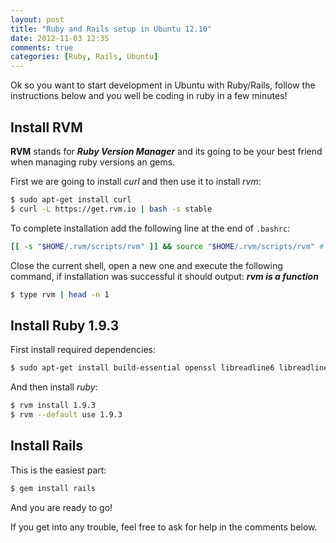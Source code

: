 ```yaml
---
layout: post
title: "Ruby and Rails setup in Ubuntu 12.10"
date: 2012-11-03 12:35
comments: true
categories: [Ruby, Rails, Ubuntu]
---
```

Ok so you want to start development in Ubuntu with Ruby/Rails, follow the instructions below and you well be coding in ruby in a few minutes!

<!-- More -->

## Install RVM

__RVM__ stands for ___Ruby Version Manager___ and its going to be your best friend when managing ruby versions an gems.

First we are going to install _curl_ and then use it to install _rvm_:

```bash
$ sudo apt-get install curl
$ curl -L https://get.rvm.io | bash -s stable
```

To complete installation add the following line at the end of `.bashrc`:

```bash
[[ -s "$HOME/.rvm/scripts/rvm" ]] && source "$HOME/.rvm/scripts/rvm" # Load RVM into a shell session *as a function*
```

Close the current shell, open a new one and execute the following command, if installation was successful it should output: ___rvm is a function___

```bash
$ type rvm | head -n 1
```
##  Install Ruby 1.9.3

First install required dependencies:

```bash
$ sudo apt-get install build-essential openssl libreadline6 libreadline6-dev git-core zlib1g zlib1g-dev libssl-dev libyaml-dev libsqlite3-dev sqlite3 libxml2-dev libxslt-dev autoconf libc6-dev ncurses-dev automake libtool bison subversion pkg-config
```

And then install _ruby_:

```bash
$ rvm install 1.9.3
$ rvm --default use 1.9.3
```
## Install Rails

This is the easiest part:

```bash
$ gem install rails
```

And you are ready to go!

If you get into any trouble, feel free to ask for help in the comments below.



